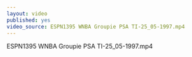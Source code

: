 ```yaml
---
layout: video
published: yes
video_source: ESPN1395 WNBA Groupie PSA TI-25_05-1997.mp4
---
```

ESPN1395 WNBA Groupie PSA TI-25_05-1997.mp4
